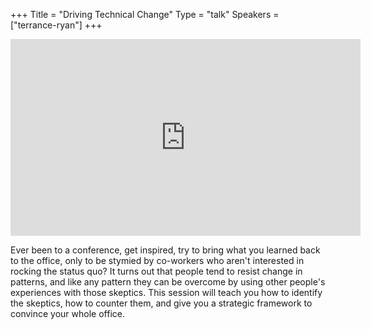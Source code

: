 +++
Title = "Driving Technical Change"
Type = "talk"
Speakers = ["terrance-ryan"]
+++

<iframe width="560" height="315" src="https://www.youtube-nocookie.com/embed/TdQ4MAQU2Xo" frameborder="0" allowfullscreen></iframe>

Ever been to a conference, get inspired, try to bring what you learned back to the office, only to be stymied by co-workers who aren't interested in rocking the status quo? It turns out that people tend to resist change in patterns, and like any pattern they can be overcome by using other people's experiences with those skeptics. This session will teach you how to identify the skeptics, how to counter them, and give you a strategic framework to convince your whole office.
